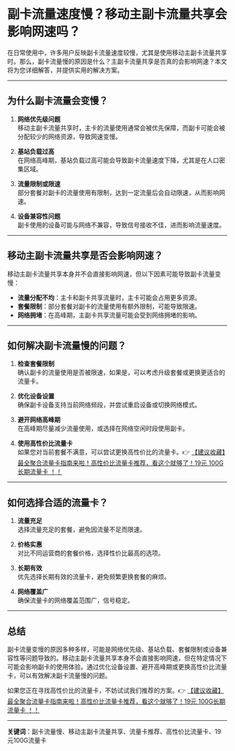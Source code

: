 # 副卡流量速度慢？移动主副卡流量共享会影响网速吗？

在日常使用中，许多用户反映副卡流量速度较慢，尤其是使用移动主副卡流量共享时。那么，副卡流量慢的原因是什么？主副卡流量共享是否真的会影响网速？本文将为您详细解答，并提供实用的解决方案。

---

## 为什么副卡流量会变慢？

1. **网络优先级问题**  
   移动主副卡流量共享时，主卡的流量使用通常会被优先保障，而副卡可能会被分配较少的网络资源，导致网速变慢。

2. **基站负载过高**  
   在网络高峰期，基站负载过高可能会导致副卡流量速度下降，尤其是在人口密集区域。

3. **流量限制或限速**  
   部分套餐对副卡的流量使用有限制，达到一定流量后会自动限速，从而影响网速。

4. **设备兼容性问题**  
   副卡使用的设备可能与网络不兼容，导致信号接收不佳，进而影响流量速度。

---

## 移动主副卡流量共享是否会影响网速？

移动主副卡流量共享本身并不会直接影响网速，但以下因素可能导致副卡流量变慢：

- **流量分配不均**：主卡和副卡共享流量时，主卡可能会占用更多资源。
- **套餐限制**：部分套餐对副卡的流量使用有额外限制，可能导致限速。
- **网络拥堵**：在高峰期，主副卡共享流量可能会受到网络拥堵的影响。

---

## 如何解决副卡流量慢的问题？

1. **检查套餐限制**  
   确认副卡的流量使用是否被限速，如果是，可以考虑升级套餐或更换更适合的流量卡。

2. **优化设备设置**  
   确保副卡设备支持当前网络频段，并尝试重启设备或切换网络模式。

3. **避开网络高峰期**  
   在高峰期尽量减少流量使用，或选择在网络空闲时段使用副卡。

4. **使用高性价比流量卡**  
   如果您对当前套餐不满意，可以尝试更换高性价比的流量卡。👉 [【建议收藏】最全聚合流量卡指南来啦！高性价比流量卡推荐，看这个就够了！19元 100G长期流量卡 ！！](https://bit.ly/Liuliangka)

---

## 如何选择合适的流量卡？

1. **流量充足**  
   选择流量充足的套餐，避免因流量不足而限速。

2. **价格实惠**  
   对比不同运营商的套餐价格，选择性价比最高的选项。

3. **长期有效**  
   优先选择长期有效的流量卡，避免频繁更换套餐的麻烦。

4. **网络覆盖广**  
   确保流量卡的网络覆盖范围广，信号稳定。

---

## 总结

副卡流量变慢的原因多种多样，可能是网络优先级、基站负载、套餐限制或设备兼容性等问题导致的。移动主副卡流量共享本身不会直接影响网速，但在特定情况下可能会影响副卡的使用体验。通过优化设备设置、避开高峰期或更换高性价比流量卡，可以有效解决副卡流量慢的问题。

如果您正在寻找高性价比的流量卡，不妨试试我们推荐的方案。👉 [【建议收藏】最全聚合流量卡指南来啦！高性价比流量卡推荐，看这个就够了！19元 100G长期流量卡 ！！](https://bit.ly/Liuliangka)

---

**关键词**：副卡流量慢、移动主副卡流量共享、流量卡推荐、高性价比流量卡、19元100G流量卡